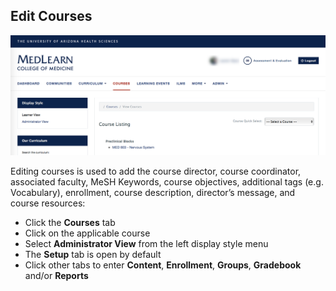## Edit Courses

![Courses Main](./images/MedLearn/CoursesMain_Coordinator.png)

Editing courses is used to add the course director, course coordinator, associated faculty, MeSH Keywords, course objectives, additional tags (e.g. Vocabulary), enrollment, course description, director’s message, and course resources:

* Click the **Courses** tab
* Click on the applicable course
* Select **Administrator View** from the left display style menu
* The **Setup** tab is open by default
* Click other tabs to enter **Content**, **Enrollment**, **Groups**, **Gradebook** and/or **Reports**
